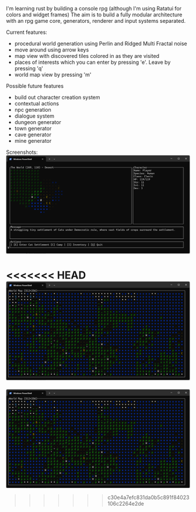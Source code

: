 I'm learning rust by building a console rpg (although I'm using Ratatui for colors and widget frames)
The aim is to build a fully modular architecture with an rpg game core, generators, renderer and input systems separated. 

Current features:
- procedural world generation using Perlin and Ridged Multi Fractal noise
- move around using arrow keys
- map view with discovered tiles colored in as they are visited
- places of interests which you can enter by pressing 'e'. Leave by pressing 'q'
- world map view by pressing 'm'

Possible future features
- build out character creation system
- contextual actions
- npc generation
- dialogue system
- dungeon generator
- town generator
- cave generator
- mine generator

Screenshots:
![Main View](docs/rpg-main-view.png)

<<<<<<< HEAD
![World Map](docs/rpg-world-map.png)
=======
![World Map](docs/rpg-world-map.png)
>>>>>>> c30e4a7efc831da0b5c891f84023106c2264e2de
